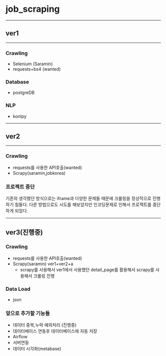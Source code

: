 # job_scraping
***
## ver1
***
### Crawling
- Selenium (Saramin)
- requests+bs4 (wanted)
### Database
- postgreDB
### NLP
- konlpy

***
## ver2
***
### Crawling
- requests를 사용한 API호출(wanted)
- Scrapy(saramin,jobkorea)

### 프로젝트 중단
기존의 생각했던 방식으로는 iframe과 다양한 문제들 때문에 크롤링을 정상적으로 진행하기 힘들다. 
다른 방법으로도 시도를 해보았지만 인코딩문제로 인해서 프로젝트를 중단하게 되었다.

***
## ver3(진행중)
### Crawling
- requests를 사용한 API호출(wanted)
- Scrapy(saramin) ver1+ver2+a
  - scrapy를 사용해서 ver1에서 사용했던 detail_page를 활용해서 scrapy를 사용해서 크롤링 진행
 
### Data Load
- json
 
### 앞으로 추가할 기능들
- 데이터 중복,누락 예외처리 (진행중)
- 데이터베이스 연동후 데이터베이스에 자동 저장
- Airflow
- 서버연동
- 데이터 시각화(metabase)




